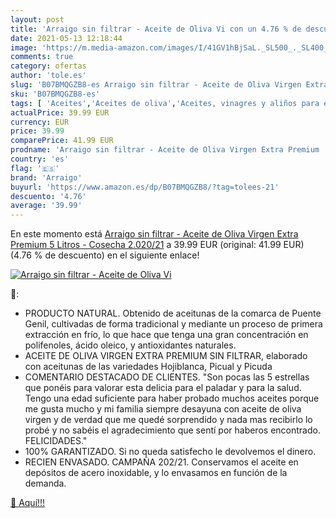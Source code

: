 ```yaml
---
layout: post
title: 'Arraigo sin filtrar - Aceite de Oliva Vi con un 4.76 % de descuento'
date: 2021-05-13 12:18:44
image: 'https://m.media-amazon.com/images/I/41GV1hBjSaL._SL500_._SL400_.jpg'
comments: true
category: ofertas
author: 'tole.es'
slug: 'B07BMQGZB8-es Arraigo sin filtrar - Aceite de Oliva Virgen Extra Premium...'
sku: 'B07BMQGZB8-es'
tags: [ 'Aceites','Aceites de oliva','Aceites, vinagres y aliños para ensalada','Alimentación y bebidas','aceite','arraigo','de','extra','oliva','virgen', ]
actualPrice: 39.99 EUR
currency: EUR
price: 39.99
comparePrice: 41.99 EUR
prodname: 'Arraigo sin filtrar - Aceite de Oliva Virgen Extra Premium  5 Litros  - Cosecha 2.020/21'
country: 'es'
flag: '🇪🇸'
brand: 'Arraigo'
buyurl: 'https://www.amazon.es/dp/B07BMQGZB8/?tag=tolees-21'
descuento: '4.76'
average: '39.99'
---
```


En este momento está [Arraigo sin filtrar - Aceite de Oliva Virgen Extra Premium  5 Litros  - Cosecha 2.020/21](https://www.amazon.es/dp/B07BMQGZB8/?tag=tolees-21) a 39.99 EUR (original: 41.99 EUR) (4.76 %  de descuento) en el siguiente enlace!

[![Arraigo sin filtrar - Aceite de Oliva Vi](https://m.media-amazon.com/images/I/41GV1hBjSaL._SL500_._SL400_.jpg)](https://www.amazon.es/dp/B07BMQGZB8/?tag=tolees-21)

🔎:

- PRODUCTO NATURAL. Obtenido de aceitunas de la comarca de Puente Genil, cultivadas de forma tradicional y mediante un proceso de primera extracción en frío, lo que hace que tenga una gran concentración en polifenoles, ácido oleico, y antioxidantes naturales.
- ACEITE DE OLIVA VIRGEN EXTRA PREMIUM SIN FILTRAR, elaborado con aceitunas de las variedades Hojiblanca, Picual y Picuda
- COMENTARIO DESTACADO DE CLIENTES. "Son pocas las 5 estrellas que ponéis para valorar esta delicia para el paladar y para la salud. Tengo una edad suficiente para haber probado muchos aceites porque me gusta mucho y mi familia siempre desayuna con aceite de oliva virgen y de verdad que me quedé sorprendido y nada mas recibirlo lo probé y no sabéis el agradecimiento que sentí por haberos encontrado. FELICIDADES."
- 100% GARANTIZADO. Si no queda satisfecho le devolvemos el dinero.
- RECIEN ENVASADO. CAMPAÑA 202/21. Conservamos el aceite en depósitos de acero inoxidable, y lo envasamos en función de la demanda.

[🛒 Aquí!!!](https://www.amazon.es/dp/B07BMQGZB8/?tag=tolees-21)

